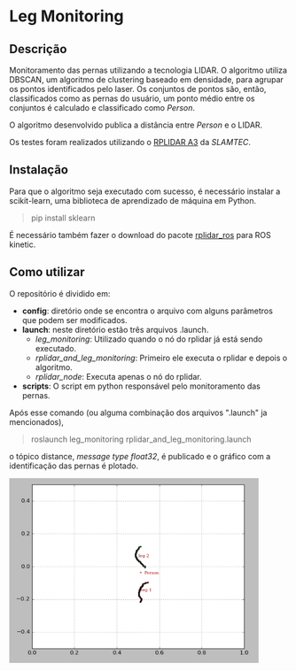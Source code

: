 #  Leg Monitoring
## Descrição
Monitoramento das pernas utilizando a tecnologia LIDAR.  O algoritmo utiliza DBSCAN, um algoritmo de clustering baseado em densidade, para agrupar os pontos identificados pelo laser. Os conjuntos de pontos são, então, classificados como as pernas do usuário, um ponto médio entre os conjuntos é calculado e classificado como *Person*. 

O algoritmo desenvolvido publica a distância entre *Person* e o LIDAR. 

Os testes foram realizados utilizando o [RPLIDAR A3](https://www.slamtec.com/en/Lidar/A3) da *SLAMTEC*.

## Instalação
Para que o algoritmo seja executado com sucesso, é necessário instalar a scikit-learn, uma biblioteca de aprendizado de máquina em Python.
>pip install sklearn

É necessário também fazer o download do pacote [rplidar_ros](https://index.ros.org//p/rplidar_ros/#kinetic) para ROS kinetic.

## Como utilizar
O repositório é dividido em:
* **config**: diretório onde se encontra o arquivo com alguns parâmetros que podem ser modificados.
* **launch**: neste diretório estão três arquivos .launch. 
	* *leg_monitoring*: Utilizado quando o nó do rplidar já está sendo executado.
	* *rplidar_and_leg_monitoring*: Primeiro ele executa o rplidar e depois o algoritmo.
	* *rplidar_node*: Executa apenas o nó do rplidar.
* **scripts**: O script em python  responsável pelo monitoramento das pernas.

Após esse comando (ou alguma combinação dos arquivos ".launch" ja mencionados),
>roslaunch leg_monitoring rplidar_and_leg_monitoring.launch

o tópico distance, *message type float32*, é publicado e o gráfico com a identificação das pernas é plotado.

<img src="images/leg_monitoring.png" width="450">
